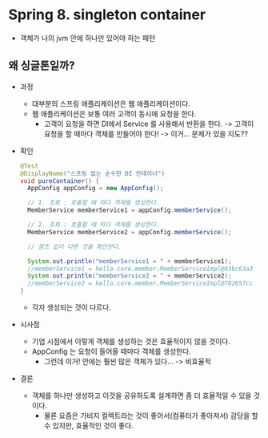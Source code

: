 # Spring 8. singleton container

- 객체가 나의 jvm 안에 하나만 있어야 하는 패턴



## 왜 싱글톤일까?

- 과정

  - 대부분의 스프링 애플리케이션은 웹 애플리케이션이다.
  - 웹 애플리케이션은 보통 여러 고객이 동시에 요청을 한다.
    - 고객이 요청을 하면 DI에서 Service 를 사용해서 반환을 한다.
      -> 고객이 요청을 할 때마다 객체를 만들어야 한다!
      -> 이거... 문제가 있을 지도??

- 확인

  ```java
  @Test
  @DisplayName("스프링 없는 순수한 DI 컨테이너")
  void pureContainer() {
    AppConfig appConfig = new AppConfig();
  
    // 1. 조회 : 호출할 때 마다 객체를 생성한다.
    MemberService memberService1 = appConfig.memberService();
  
    // 2. 조회 : 호출할 때 마다 객체를 생성한다.
    MemberService memberService2 = appConfig.memberService();
  
    // 참조 값이 다른 것을 확인한다.
  
    System.out.println("memberService1 = " + memberService1);
    //memberService1 = hello.core.member.MemberServiceImpl@43bc63a3
    System.out.println("memberService2 = " + memberService2);
    //memberService2 = hello.core.member.MemberServiceImpl@702657cc
  }
  ```

  - 각자 생성되는 것이 다르다.

- 시사점

  - 기업 시점에서 이렇게 객체를 생성하는 것은 효율적이지 않을 것이다.
  - AppConfig 는 요청이 들어올 때마다 객체를 생성한다.
    - 그런데 이거! 안에는 훨씬 많은 객체가 있다... -> 비효율적

- 결론

  - 객체를 하나만 생성하고 이것을 공유하도록 설계하면 좀 더 효율적일 수 있을 것이다.
    - 물론 요즘은 가비지 컬렉트라는 것이 좋아서(컴퓨터가 좋아져서) 감당을 할 수 있지만, 효율적인 것이 좋다.